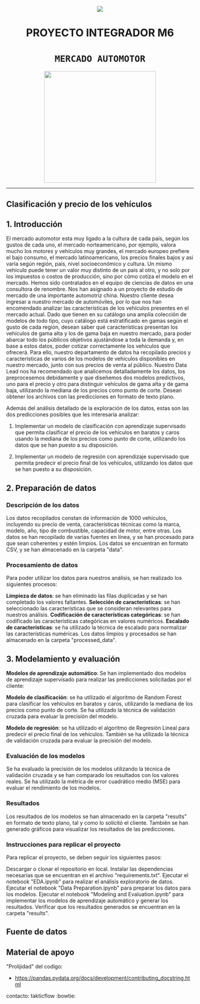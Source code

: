 
<p align=center><img src=https://d31uz8lwfmyn8g.cloudfront.net/Assets/logo-henry-white-lg.png><p>

# <h1 align=center> **PROYECTO INTEGRADOR M6** </h1>

# <h1 align=center>**`MERCADO AUTOMOTOR`**</h1>

<p align="center">
<img src="https://www.rionegro.com.ar/wp-content/uploads/2022/01/digitalizacion-en-la-industria-automotriz-G.jpg"  height=300>
</p>
 
<hr>  

## **Clasificación y precio de los vehículos**

## 1. Introducción
El mercado automotor esta muy ligado a la cultura de cada país, según los gustos de cada uno, el mercado norteamericano, por ejemplo, valora mucho los motores y vehículos muy grandes, el mercado europeo prefiere el bajo consumo, el mercado latinoamericano, los precios finales bajos y asi varía según región, país, nivel socioeconómico y cultura. Un mismo vehículo puede tener un valor muy distinto de un pais al otro, y no solo por los impuestos o costos de producción, sino por cómo cotiza el modelo en el mercado.
Hemos sido contratados en el equipo de ciencias de datos en una consultora de renombre. Nos han asignado a un proyecto de estudio de mercado de una importante automotriz china. Nuestro cliente desea ingresar a nuestro mercado de automóviles, por lo que nos han encomendado analizar las características de los vehículos presentes en el mercado actual. Dado que tienen en su catálogo una amplia colección de modelos de todo tipo, cuyo catálogo está estratificado en gamas según el gusto de cada región, desean saber qué características presentan los vehículos de gama alta y los de gama baja en nuestro mercado, para poder abarcar todo los públicos objetivos ajustándose a toda la demanda y, en base a estos datos, poder cotizar correctamente los vehículos que ofrecerá. 
Para ello, nuestro departamento de datos ha recopilado precios y características de varios de los modelos de vehículos disponibles en nuestro mercado, junto con sus precios de venta al público. 
Nuestro Data Lead nos ha recomendado que analicemos detalladamente los datos, los preprocesemos debidamente y que diseñemos dos modelos predictivos, uno para el precio y otro para distinguir vehículos de gama alta y de gama baja, utilizando la mediana de los precios como punto de corte. Desean obtener los archivos con las predicciones en formato de texto plano.

Además del análisis detallado de la exploración de los datos, estas son las dos predicciones posibles que les interesaría analizar:

1. Implementar un modelo de clasificación con aprendizaje supervisado que permita clasificar el precio de los vehículos en baratos y caros usando la mediana de los precios como punto de corte, utilizando los datos que se han puesto a su disposición.

2. Implementar un modelo de regresión con aprendizaje supervisado que permita predecir el precio final de los vehículos, utilizando los datos que se han puesto a su disposición.

## 2. Preparación de datos
### Descripción de los datos
Los datos recopilados constan de información de 1000 vehículos, incluyendo su precio de venta, características técnicas como la marca, modelo, año, tipo de combustible, capacidad de motor, entre otras. Los datos se han recopilado de varias fuentes en línea, y se han procesado para que sean coherentes y estén limpios. Los datos se encuentran en formato CSV, y se han almacenado en la carpeta "data".

### Procesamiento de datos
Para poder utilizar los datos para nuestros análisis, se han realizado los siguientes procesos:

**Limpieza de datos**: se han eliminado las filas duplicadas y se han completado los valores faltantes.
**Selección de características**: se han seleccionado las características que se consideran relevantes para nuestros análisis.
**Codificación de características categóricas**: se han codificado las características categóricas en valores numéricos.
**Escalado de características**: se ha utilizado la técnica de escalado para normalizar las características numéricas.
Los datos limpios y procesados se han almacenado en la carpeta "processed_data".

## 3. Modelamiento y evaluación
**Modelos de aprendizaje automático**:
Se han implementado dos modelos de aprendizaje supervisado para realizar las predicciones solicitadas por el cliente:

**Modelo de clasificación**: se ha utilizado el algoritmo de Random Forest para clasificar los vehículos en baratos y caros, utilizando la mediana de los precios como punto de corte. Se ha utilizado la técnica de validación cruzada para evaluar la precisión del modelo.

**Modelo de regresión**: se ha utilizado el algoritmo de Regresión Lineal para predecir el precio final de los vehículos. También se ha utilizado la técnica de validación cruzada para evaluar la precisión del modelo.

### Evaluación de los modelos
Se ha evaluado la precisión de los modelos utilizando la técnica de validación cruzada y se han comparado los resultados con los valores reales. Se ha utilizado la métrica de error cuadrático medio (MSE) para evaluar el rendimiento de los modelos.

### Resultados
Los resultados de los modelos se han almacenado en la carpeta "results" en formato de texto plano, tal y como lo solicitó el cliente. También se han generado gráficos para visualizar los resultados de las predicciones.

### Instrucciones para replicar el proyecto
Para replicar el proyecto, se deben seguir los siguientes pasos:

Descargar o clonar el repositorio en local.
Instalar las dependencias necesarias que se encuentran en el archivo "requirements.txt".
Ejecutar el notebook "EDA.ipynb" para realizar el análisis exploratorio de datos.
Ejecutar el notebook "Data Preparation.ipynb" para preparar los datos para los modelos.
Ejecutar el notebook "Modeling and Evaluation.ipynb" para implementar los modelos de aprendizaje automático y generar los resultados.
Verificar que los resultados generados se encuentran en la carpeta "results".

## **Fuente de datos**



## **Material de apoyo**

"Prolijidad" del codigo:

+ https://pandas.pydata.org/docs/development/contributing_docstring.html

contacto: takticflow
:bowtie:
